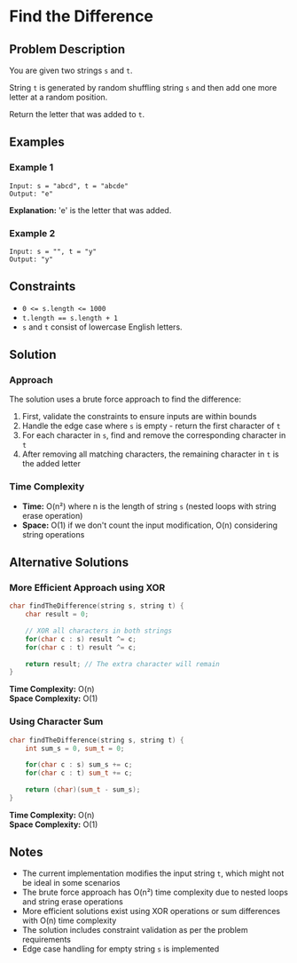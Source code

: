 # Find the Difference

## Problem Description

You are given two strings `s` and `t`.

String `t` is generated by random shuffling string `s` and then add one more letter at a random position.

Return the letter that was added to `t`.

## Examples

### Example 1

```text
Input: s = "abcd", t = "abcde"
Output: "e"
```

**Explanation:** 'e' is the letter that was added.

### Example 2

```text
Input: s = "", t = "y"
Output: "y"
```

## Constraints

- `0 <= s.length <= 1000`
- `t.length == s.length + 1`
- `s` and `t` consist of lowercase English letters.

## Solution

### Approach

The solution uses a brute force approach to find the difference:

1. First, validate the constraints to ensure inputs are within bounds
2. Handle the edge case where `s` is empty - return the first character of `t`
3. For each character in `s`, find and remove the corresponding character in `t`
4. After removing all matching characters, the remaining character in `t` is the added letter

### Time Complexity

- **Time:** O(n²) where n is the length of string `s` (nested loops with string erase operation)
- **Space:** O(1) if we don't count the input modification, O(n) considering string operations

## Alternative Solutions

### More Efficient Approach using XOR

```cpp
char findTheDifference(string s, string t) {
    char result = 0;
    
    // XOR all characters in both strings
    for(char c : s) result ^= c;
    for(char c : t) result ^= c;
    
    return result; // The extra character will remain
}
```

**Time Complexity:** O(n)  
**Space Complexity:** O(1)

### Using Character Sum

```cpp
char findTheDifference(string s, string t) {
    int sum_s = 0, sum_t = 0;
    
    for(char c : s) sum_s += c;
    for(char c : t) sum_t += c;
    
    return (char)(sum_t - sum_s);
}
```

**Time Complexity:** O(n)  
**Space Complexity:** O(1)

## Notes

- The current implementation modifies the input string `t`, which might not be ideal in some scenarios
- The brute force approach has O(n²) time complexity due to nested loops and string erase operations
- More efficient solutions exist using XOR operations or sum differences with O(n) time complexity
- The solution includes constraint validation as per the problem requirements
- Edge case handling for empty string `s` is implemented
